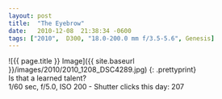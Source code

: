 ```yaml
---
layout: post
title:  "The Eyebrow"
date:   2010-12-08  21:38:34 -0600
tags: ["2010",  D300, "18.0-200.0 mm f/3.5-5.6", Genesis]
---
```

![{{ page.title }} Image]({{ site.baseurl }}/images/2010/2010_1208_DSC4289.jpg)
{: .prettyprint}  
Is that a learned talent?   
1/60 sec, f/5.0, ISO 200 - Shutter clicks this day: 207